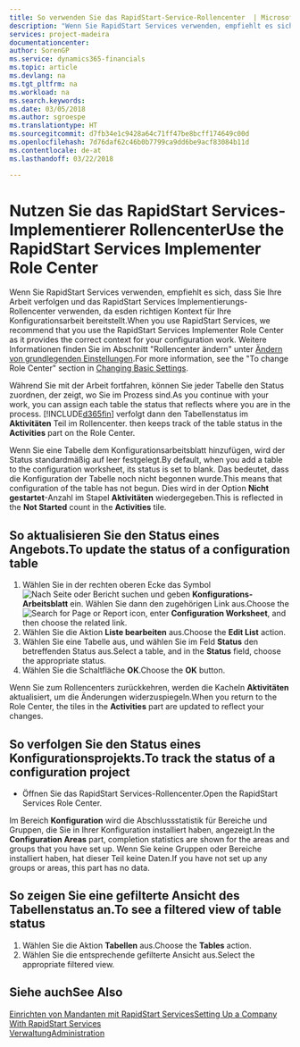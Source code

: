 ```yaml
---
title: So verwenden Sie das RapidStart-Service-Rollencenter  | Microsoft Docs
description: "Wenn Sie RapidStart Services verwenden, empfiehlt es sich, dass Sie Ihre Arbeit verfolgen und das RapidStart Services Implementierungs-Rollencenter verwenden, da esden richtigen Kontext für Ihre Konfigurationsarbeit bereitstellt."
services: project-madeira
documentationcenter: 
author: SorenGP
ms.service: dynamics365-financials
ms.topic: article
ms.devlang: na
ms.tgt_pltfrm: na
ms.workload: na
ms.search.keywords: 
ms.date: 03/05/2018
ms.author: sgroespe
ms.translationtype: HT
ms.sourcegitcommit: d7fb34e1c9428a64c71ff47be8bcff174649c00d
ms.openlocfilehash: 7d76daf62c46b0b7799ca9dd6be9acf83084b11d
ms.contentlocale: de-at
ms.lasthandoff: 03/22/2018

---
```

# <a name="use-the-rapidstart-services-implementer-role-center"></a><span data-ttu-id="5cab5-103">Nutzen Sie das RapidStart Services-Implementierer Rollencenter</span><span class="sxs-lookup"><span data-stu-id="5cab5-103">Use the RapidStart Services Implementer Role Center</span></span>
<span data-ttu-id="5cab5-104">Wenn Sie RapidStart Services verwenden, empfiehlt es sich, dass Sie Ihre Arbeit verfolgen und das RapidStart Services Implementierungs-Rollencenter verwenden, da esden richtigen Kontext für Ihre Konfigurationsarbeit bereitstellt.</span><span class="sxs-lookup"><span data-stu-id="5cab5-104">When you use RapidStart Services, we recommend that you use the RapidStart Services Implementer Role Center as it provides the correct context for your configuration work.</span></span> <span data-ttu-id="5cab5-105">Weitere Informationen finden Sie im Abschnitt "Rollencenter ändern" unter [Ändern von grundlegenden Einstellungen](ui-change-basic-settings.md).</span><span class="sxs-lookup"><span data-stu-id="5cab5-105">For more information, see the "To change Role Center" section in [Changing Basic Settings](ui-change-basic-settings.md).</span></span>

<span data-ttu-id="5cab5-106">Während Sie mit der Arbeit fortfahren, können Sie jeder Tabelle den Status zuordnen, der zeigt, wo Sie im Prozess sind.</span><span class="sxs-lookup"><span data-stu-id="5cab5-106">As you continue with your work, you can assign each table the status that reflects where you are in the process.</span></span> [!INCLUDE[d365fin](includes/d365fin_md.md)]<span data-ttu-id="5cab5-107"> verfolgt dann den Tabellenstatus im **Aktivitäten** Teil im Rollencenter.</span><span class="sxs-lookup"><span data-stu-id="5cab5-107"> then keeps track of the table status in the **Activities** part on the Role Center.</span></span>  

<span data-ttu-id="5cab5-108">Wenn Sie eine Tabelle dem Konfigurationsarbeitsblatt hinzufügen, wird der Status standardmäßig auf leer festgelegt.</span><span class="sxs-lookup"><span data-stu-id="5cab5-108">By default, when you add a table to the configuration worksheet, its status is set to blank.</span></span> <span data-ttu-id="5cab5-109">Das bedeutet, dass die Konfiguration der Tabelle noch nicht begonnen wurde.</span><span class="sxs-lookup"><span data-stu-id="5cab5-109">This means that configuration of the table has not begun.</span></span> <span data-ttu-id="5cab5-110">Dies wird in der Option **Nicht gestartet**-Anzahl im Stapel **Aktivitäten** wiedergegeben.</span><span class="sxs-lookup"><span data-stu-id="5cab5-110">This is reflected in the **Not Started** count in the **Activities** tile.</span></span>  

## <a name="to-update-the-status-of-a-configuration-table"></a><span data-ttu-id="5cab5-111">So aktualisieren Sie den Status eines Angebots.</span><span class="sxs-lookup"><span data-stu-id="5cab5-111">To update the status of a configuration table</span></span>  
1.  <span data-ttu-id="5cab5-112">Wählen Sie in der rechten oberen Ecke das Symbol ![Nach Seite oder Bericht suchen](media/ui-search/search_small.png "Nach Seite oder Bericht suchen") und geben **Konfigurations-Arbeitsblatt** ein. Wählen Sie dann den zugehörigen Link aus.</span><span class="sxs-lookup"><span data-stu-id="5cab5-112">Choose the ![Search for Page or Report](media/ui-search/search_small.png "Search for Page or Report icon") icon, enter **Configuration Worksheet**, and then choose the related link.</span></span>  
2.  <span data-ttu-id="5cab5-113">Wählen Sie die Aktion **Liste bearbeiten** aus.</span><span class="sxs-lookup"><span data-stu-id="5cab5-113">Choose the **Edit List** action.</span></span>  
3.  <span data-ttu-id="5cab5-114">Wählen Sie eine Tabelle aus, und wählen Sie im Feld **Status** den betreffenden Status aus.</span><span class="sxs-lookup"><span data-stu-id="5cab5-114">Select a table, and in the **Status** field, choose the appropriate status.</span></span>  
4.  <span data-ttu-id="5cab5-115">Wählen Sie die Schaltfläche **OK**.</span><span class="sxs-lookup"><span data-stu-id="5cab5-115">Choose the **OK** button.</span></span>  

<span data-ttu-id="5cab5-116">Wenn Sie zum Rollencenters zurückkehren, werden die Kacheln **Aktivitäten** aktualisiert, um die Änderungen widerzuspiegeln.</span><span class="sxs-lookup"><span data-stu-id="5cab5-116">When you return to the Role Center, the tiles in the **Activities** part are updated to reflect your changes.</span></span>  

## <a name="to-track-the-status-of-a-configuration-project"></a><span data-ttu-id="5cab5-117">So verfolgen Sie den Status eines Konfigurationsprojekts.</span><span class="sxs-lookup"><span data-stu-id="5cab5-117">To track the status of a configuration project</span></span>  
- <span data-ttu-id="5cab5-118">Öffnen Sie das RapidStart Services-Rollencenter.</span><span class="sxs-lookup"><span data-stu-id="5cab5-118">Open the RapidStart Services Role Center.</span></span>  

<span data-ttu-id="5cab5-119">Im Bereich **Konfiguration** wird die Abschlussstatistik für Bereiche und Gruppen, die Sie in Ihrer Konfiguration installiert haben, angezeigt.</span><span class="sxs-lookup"><span data-stu-id="5cab5-119">In the **Configuration Areas** part, completion statistics are shown for the areas and groups that you have set up.</span></span> <span data-ttu-id="5cab5-120">Wenn Sie keine Gruppen oder Bereiche installiert haben, hat dieser Teil keine Daten.</span><span class="sxs-lookup"><span data-stu-id="5cab5-120">If you have not set up any groups or areas, this part has no data.</span></span>  

## <a name="to-see-a-filtered-view-of-table-status"></a><span data-ttu-id="5cab5-121">So zeigen Sie eine gefilterte Ansicht des Tabellenstatus an.</span><span class="sxs-lookup"><span data-stu-id="5cab5-121">To see a filtered view of table status</span></span>  
1. <span data-ttu-id="5cab5-122">Wählen Sie die Aktion **Tabellen** aus.</span><span class="sxs-lookup"><span data-stu-id="5cab5-122">Choose the **Tables** action.</span></span>  
2. <span data-ttu-id="5cab5-123">Wählen Sie die entsprechende gefilterte Ansicht aus.</span><span class="sxs-lookup"><span data-stu-id="5cab5-123">Select the appropriate filtered view.</span></span>  

## <a name="see-also"></a><span data-ttu-id="5cab5-124">Siehe auch</span><span class="sxs-lookup"><span data-stu-id="5cab5-124">See Also</span></span>  
[<span data-ttu-id="5cab5-125">Einrichten von Mandanten mit RapidStart Services</span><span class="sxs-lookup"><span data-stu-id="5cab5-125">Setting Up a Company With RapidStart Services</span></span>](admin-set-up-a-company-with-rapidstart.md)  
[<span data-ttu-id="5cab5-126">Verwaltung</span><span class="sxs-lookup"><span data-stu-id="5cab5-126">Administration</span></span>](admin-setup-and-administration.md)

